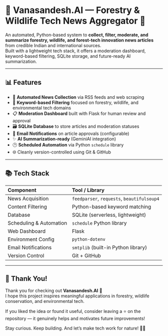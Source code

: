 # 🌳 Vanasandesh.AI — Forestry & Wildlife Tech News Aggregator 🌱

An automated, Python-based system to **collect, filter, moderate, and summarize forestry, wildlife, and forest-tech innovation news articles** from credible Indian and international sources.  
Built with a lightweight tech stack, it offers a moderation dashboard, keyword-based filtering, SQLite storage, and future-ready AI summarization.

---

## 📊 Features

- 📡 **Automated News Collection** via RSS feeds and web scraping
- 📝 **Keyword-based Filtering** focused on forestry, wildlife, and environmental tech domains
- 📋 **Moderation Dashboard** built with Flask for human review and approval
- 🗃️ **SQLite Database** to store articles and moderation statuses
- 📨 **Email Notifications** on article approvals (configurable)
- ✨ **AI Summarization-ready** (GeminiAI integration)
- 🕑 **Scheduled Automation** via Python `schedule` library
- 🌐 Cleanly version-controlled using Git & GitHub

---

## 📚 Tech Stack

| Component               | Tool / Library                        |
|:------------------------|:--------------------------------------|
| News Acquisition         | `feedparser`, `requests`, `beautifulsoup4` |
| Content Filtering        | Python-based keyword matching         |
| Database                 | SQLite (serverless, lightweight)      |
| Scheduling & Automation  | `schedule` Python library             |
| Web Dashboard            | Flask                                  |
| Environment Config       | `python-dotenv`                       |
| Email Notifications      | `smtplib` (built-in Python library)   |
| Version Control          | Git + GitHub                          |

---

## 🙏 Thank You!

Thank you for checking out **Vanasandesh.AI** 🌿  
I hope this project inspires meaningful applications in forestry, wildlife conservation, and environmental tech.

If you liked the idea or found it useful, consider leaving a ⭐ on the repository — it genuinely helps and motivates future improvements!

Stay curious. Keep building. And let’s make tech work for nature! 🌱✨
